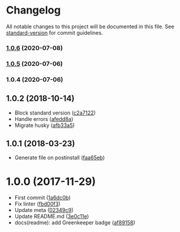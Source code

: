 # Changelog

All notable changes to this project will be documented in this file. See [standard-version](https://github.com/conventional-changelog/standard-version) for commit guidelines.

### [1.0.6](https://github.com/kikobeats/free-email-domains/compare/v1.0.5...v1.0.6) (2020-07-08)

### [1.0.5](https://github.com/kikobeats/free-email-domains/compare/v1.0.4...v1.0.5) (2020-07-06)

### 1.0.4 (2020-07-06)

<a name="1.0.2"></a>
## 1.0.2 (2018-10-14)

* Block standard version ([c2a7122](https://github.com/kikobeats/free-email-domains/commit/c2a7122))
* Handle errors ([afedd8a](https://github.com/kikobeats/free-email-domains/commit/afedd8a))
* Migrate husky ([afb33a5](https://github.com/kikobeats/free-email-domains/commit/afb33a5))



<a name="1.0.1"></a>
## 1.0.1 (2018-03-23)

* Generate file on postinstall ([faa65eb](https://github.com/kikobeats/free-email-domains/commit/faa65eb))



<a name="1.0.0"></a>
# 1.0.0 (2017-11-29)

* First commit ([1a6dc0b](https://github.com/kikobeats/free-email-domains/commit/1a6dc0b))
* Fix linter ([fbd00f3](https://github.com/kikobeats/free-email-domains/commit/fbd00f3))
* Update meta ([02349c9](https://github.com/kikobeats/free-email-domains/commit/02349c9))
* Update README.md ([3e0c11e](https://github.com/kikobeats/free-email-domains/commit/3e0c11e))
* docs(readme): add Greenkeeper badge ([af89158](https://github.com/kikobeats/free-email-domains/commit/af89158))
